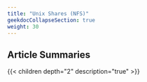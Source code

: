 ```yaml
---
title: "Unix Shares (NFS)"
geekdocCollapseSection: true
weight: 30
---
```



## Article Summaries

{{< children depth="2" description="true" >}}
